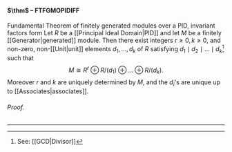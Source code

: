 #### $\thm$ – FTFGMOPIDIFF
Fundamental Theorem of finitely generated modules over a PID, invariant factors form
Let $R$ be a [[Principal Ideal Domain|PID]] and let $M$ be a finitely [[Generator|generated]] module. Then there exist integers $r \geq 0, k \geq 0$, and non-zero, non-[[Unit|unit]] elements $d_1,\ldots, d_k$ of $R$ satisfying $d_1 \mid  d_2 \mid \dots \mid d_k$[^1] such that $$M \cong R^r \oplus R/(d_1) \oplus \dots \oplus R/(d_k).$$ Moreover $r$ and $k$ are uniquely determined by $M$, and the $d_i$'s are unique up to [[Associates|associates]]. 

###### *Proof.* 
***

[^1]: See: [[GCD|Divisor]]